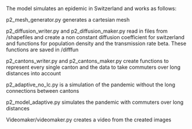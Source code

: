 The model simulates an epidemic in Switzerland and works as follows:

p2_mesh_generator.py generates a cartesian mesh

p2_diffusion_writer.py and p2_diffusion_maker.py read in files from /shapefiles and create a non constant diffusion coefficient for switzerland and functions for population density and the transmission rate beta. These functions are saved in /difffun

p2_cantons_writer.py and p2_cantons_maker.py create functions to represent every single canton and the data to take commuters over long distances into account

p2_adaptive_no_lc.py is a simulation of the pandemic without the long connections between cantons

p2_model_adaptive.py simulates the pandemic with commuters over long distances

Videomaker/videomaker.py creates a video from the created images

